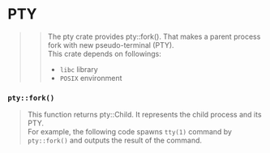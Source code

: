 # PTY

>> The pty crate provides pty::fork(). That makes a parent process fork with new pseudo-terminal (PTY).<br>
>> This crate depends on followings:
>> - `libc` library
>> - `POSIX` environment

### `pty::fork()`

> This function returns pty::Child. It represents the child process and its PTY.<br>
> For example, the following code spawns `tty(1)` command by `pty::fork()` and outputs the result of the command.


